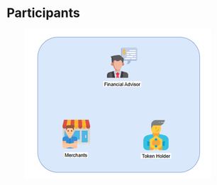 # Participants

<figure><img src="../.gitbook/assets/image (15).png" alt=""><figcaption></figcaption></figure>

